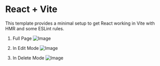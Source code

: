 # React + Vite

This template provides a minimal setup to get React working in Vite with HMR and some ESLint rules.

1) Full Page
![Image](https://github.com/user-attachments/assets/4fb2da4a-7e52-4264-9804-2a461e94a029)


2) In Edit Mode
![Image](https://github.com/user-attachments/assets/ce94ed3a-51b3-4c87-893c-80c011a794c5)


3) In Delete Mode
![Image](https://github.com/user-attachments/assets/1be1b944-2ad3-42e9-8798-90154a32ca1e)

